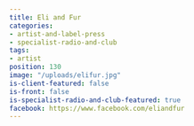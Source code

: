 ```yaml
---
title: Eli and Fur
categories:
- artist-and-label-press
- specialist-radio-and-club
tags:
- artist
position: 130
image: "/uploads/elifur.jpg"
is-client-featured: false
is-front: false
is-specialist-radio-and-club-featured: true
facebook: https://www.facebook.com/eliandfur
---
```


